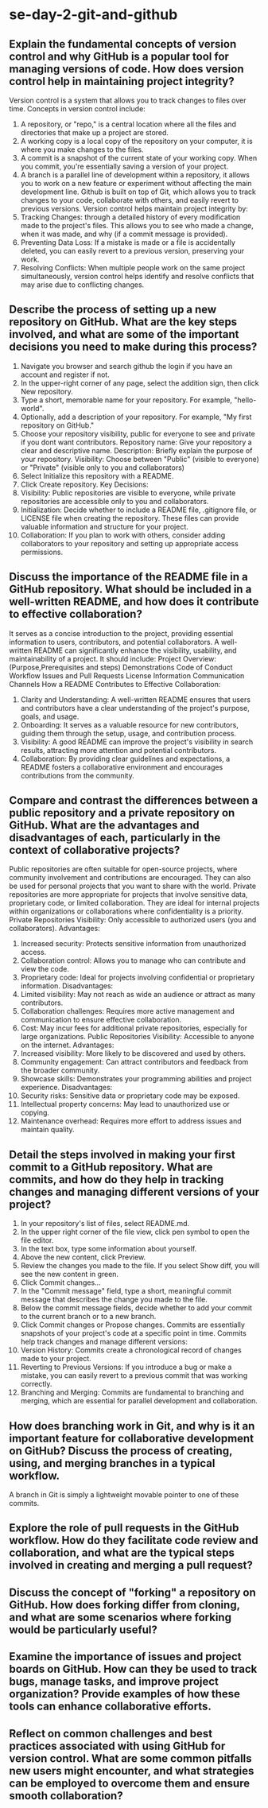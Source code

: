 # se-day-2-git-and-github
## Explain the fundamental concepts of version control and why GitHub is a popular tool for managing versions of code. How does version control help in maintaining project integrity?
Version control is a system that allows you to track changes to files over time. Concepts in version control include:
1. A repository, or "repo," is a central location where all the files and directories that make up a project are stored.
2. A working copy is a local copy of the repository on your computer, it is where you make changes to the files.
3. A commit is a snapshot of the current state of your working copy. When you commit, you're essentially saving a version of your project.
4. A branch is a parallel line of development within a repository, it allows you to work on a new feature or experiment without affecting the main development line.
Github is built on top of Git, which allows you to track changes to your code, collaborate with others, and easily revert to previous versions.
Version control helps maintain project integrity by:
1. Tracking Changes: through a detailed history of every modification made to the project's files. This allows you to see who made a change, when it was made, and why (if a commit message is provided).
2. Preventing Data Loss: If a mistake is made or a file is accidentally deleted, you can easily revert to a previous version, preserving your work.
3. Resolving Conflicts: When multiple people work on the same project simultaneously, version control helps identify and resolve conflicts that may arise due to conflicting changes.


## Describe the process of setting up a new repository on GitHub. What are the key steps involved, and what are some of the important decisions you need to make during this process?
1. Navigate you browser and search github the login if you have an account and register if not.
2. In the upper-right corner of any page, select the addition sign, then click New repository.
3. Type a short, memorable name for your repository. For example, "hello-world".
4. Optionally, add a description of your repository. For example, "My first repository on GitHub."
5. Choose your repository visibility, public for everyone to see and private if you dont want contributors.
    Repository name: Give your repository a clear and descriptive name.
    Description: Briefly explain the purpose of your repository.
    Visibility: Choose between "Public" (visible to everyone) or "Private" (visible only to you and collaborators)
6. Select Initialize this repository with a README.
7. Click Create repository.
Key Decisions:
1. Visibility: Public repositories are visible to everyone, while private repositories are accessible only to you and collaborators. 
2. Initialization: Decide whether to include a README file, .gitignore file, or LICENSE file when creating the repository. These files can provide valuable information and structure for your project.
3. Collaboration: If you plan to work with others, consider adding collaborators to your repository and setting up appropriate access permissions.


## Discuss the importance of the README file in a GitHub repository. What should be included in a well-written README, and how does it contribute to effective collaboration?
It serves as a concise introduction to the project, providing essential information to users, contributors, and potential collaborators. A well-written README can significantly enhance the visibility, usability, and maintainability of a project.
It should include:
Project Overview:(Purpose,Prerequisites and steps) 
Demonstrations
Code of Conduct 
Workflow
Issues and Pull Requests
License Information
Communication Channels
How a README Contributes to Effective Collaboration:
1. Clarity and Understanding: A well-written README ensures that users and contributors have a clear understanding of the project's purpose, goals, and usage.
2. Onboarding: It serves as a valuable resource for new contributors, guiding them through the setup, usage, and contribution process.
3. Visibility: A good README can improve the project's visibility in search results, attracting more attention and potential contributors.
4. Collaboration: By providing clear guidelines and expectations, a README fosters a collaborative environment and encourages contributions from the community.

## Compare and contrast the differences between a public repository and a private repository on GitHub. What are the advantages and disadvantages of each, particularly in the context of collaborative projects?
Public repositories are often suitable for open-source projects, where community involvement and contributions are encouraged. They can also be used for personal projects that you want to share with the world.
Private repositories are more appropriate for projects that involve sensitive data, proprietary code, or limited collaboration. They are ideal for internal projects within organizations or collaborations where confidentiality is a priority.
Private Repositories
Visibility: Only accessible to authorized users (you and collaborators).
Advantages:
1. Increased security: Protects sensitive information from unauthorized access.
2. Collaboration control: Allows you to manage who can contribute and view the code.
3. Proprietary code: Ideal for projects involving confidential or proprietary information.
Disadvantages:
1. Limited visibility: May not reach as wide an audience or attract as many contributors.
2. Collaboration challenges: Requires more active management and communication to ensure effective collaboration.
3. Cost: May incur fees for additional private repositories, especially for large organizations.
   Public Repositories
Visibility: Accessible to anyone on the internet.
Advantages:
1. Increased visibility: More likely to be discovered and used by others.
2. Community engagement: Can attract contributors and feedback from the broader community.
3. Showcase skills: Demonstrates your programming abilities and project experience.
Disadvantages:
1. Security risks: Sensitive data or proprietary code may be exposed.
2. Intellectual property concerns: May lead to unauthorized use or copying.
3. Maintenance overhead: Requires more effort to address issues and maintain quality.

## Detail the steps involved in making your first commit to a GitHub repository. What are commits, and how do they help in tracking changes and managing different versions of your project?
1. In your repository's list of files, select README.md.
2. In the upper right corner of the file view, click pen symbol to open the file editor.
3. In the text box, type some information about yourself.
4. Above the new content, click Preview.
5. Review the changes you made to the file. If you select Show diff, you will see the new content in green.
6. Click Commit changes...
7. In the "Commit message" field, type a short, meaningful commit message that describes the change you made to the file.
8. Below the commit message fields, decide whether to add your commit to the current branch or to a new branch.
9. Click Commit changes or Propose changes.
Commits are essentially snapshots of your project's code at a specific point in time.
Commits help track changes and manage different versions:
1. Version History: Commits create a chronological record of changes made to your project.
2. Reverting to Previous Versions: If you introduce a bug or make a mistake, you can easily revert to a previous commit that was working correctly.
3. Branching and Merging: Commits are fundamental to branching and merging, which are essential for parallel development and collaboration.
    

## How does branching work in Git, and why is it an important feature for collaborative development on GitHub? Discuss the process of creating, using, and merging branches in a typical workflow.
A branch in Git is simply a lightweight movable pointer to one of these commits.

## Explore the role of pull requests in the GitHub workflow. How do they facilitate code review and collaboration, and what are the typical steps involved in creating and merging a pull request?

## Discuss the concept of "forking" a repository on GitHub. How does forking differ from cloning, and what are some scenarios where forking would be particularly useful?

## Examine the importance of issues and project boards on GitHub. How can they be used to track bugs, manage tasks, and improve project organization? Provide examples of how these tools can enhance collaborative efforts.

## Reflect on common challenges and best practices associated with using GitHub for version control. What are some common pitfalls new users might encounter, and what strategies can be employed to overcome them and ensure smooth collaboration?
